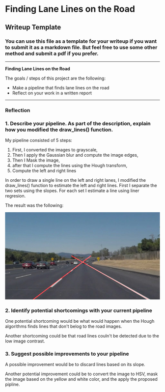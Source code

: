 # **Finding Lane Lines on the Road** 

## Writeup Template

### You can use this file as a template for your writeup if you want to submit it as a markdown file. But feel free to use some other method and submit a pdf if you prefer.

---

**Finding Lane Lines on the Road**

The goals / steps of this project are the following:
* Make a pipeline that finds lane lines on the road
* Reflect on your work in a written report


[//]: # (Image References)

[image1]: ./test_images_output/solidWhiteCurve.jpg "Grayscale"

---

### Reflection

### 1. Describe your pipeline. As part of the description, explain how you modified the draw_lines() function.


My pipeline consisted of 5 steps: 

1) First, I converted the images to grayscale, 
2) Then I apply the Gaussian blur and compute the image edges, 
3) Then I Mask the image, 
4) after that I compute the lines using the Hough transform, 
5) Compute the left and right lines

In order to draw a single line on the left and right lanes, I modified the draw_lines() function to estimate the left and right lines. First I separate the two sets using the slopes. For each set I estimate a line using liner regresion.

The result was the following:

![alt text][image1]

### 2. Identify potential shortcomings with your current pipeline

One potential shortcoming would be what would happen when the Hough algorithms finds lines that don't belog to the road images.

Another shortcoming could be that road lines couln't be detected due to the low image contrast.


### 3. Suggest possible improvements to your pipeline

A possible improvement would be to discard lines based on its slope.

Another potential improvement could be to convert the image to HSV, mask the image based on the yellow and white color, and the apply the proposed pipline.

